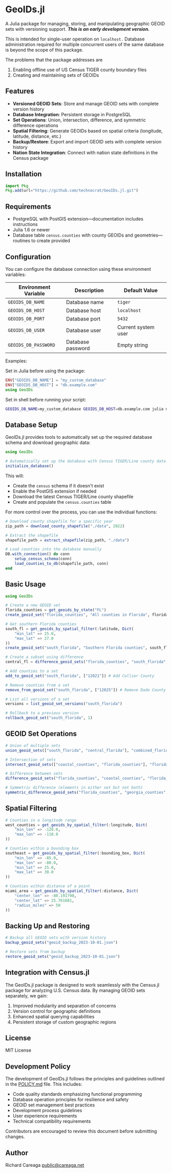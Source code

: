 # GeoIDs.jl

A Julia package for managing, storing, and manipulating geographic GEOID sets with versioning support. ***This is an early development version.***

This is intended for single-user operation on `localhost.` Database administration required for multiple concurrent users of the same database is beyond the scope of this package.

The problems that the package addresses are

1. Enabling offline use of US Census TIGER county boundary files
2. Creating and maintaining sets of GEOIDs


## Features

- **Versioned GEOID Sets**: Store and manage GEOID sets with complete version history
- **Database Integration**: Persistent storage in PostgreSQL
- **Set Operations**: Union, intersection, difference, and symmetric difference operations
- **Spatial Filtering**: Generate GEOIDs based on spatial criteria (longitude, latitude, distance, etc.)
- **Backup/Restore**: Export and import GEOID sets with complete version history
- **Nation State Integration**: Connect with nation state definitions in the Census package

## Installation

```julia
import Pkg
Pkg.add(url="https://github.com/technocrat/GeoIDs.jl.git")
```

## Requirements

- PostgreSQL with PostGIS extension—documentation includes instructions
- Julia 1.6 or newer
- Database table `census.counties` with county GEOIDs and geometries—routines to create provided

## Configuration

You can configure the database connection using these environment variables:

| Environment Variable | Description | Default Value |
|---------------------|-------------|---------------|
| `GEOIDS_DB_NAME` | Database name | `tiger` |
| `GEOIDS_DB_HOST` | Database host | `localhost` |
| `GEOIDS_DB_PORT` | Database port | `5432` |
| `GEOIDS_DB_USER` | Database user | Current system user |
| `GEOIDS_DB_PASSWORD` | Database password | Empty string |

Examples:

Set in Julia before using the package:
```julia
ENV["GEOIDS_DB_NAME"] = "my_custom_database"
ENV["GEOIDS_DB_HOST"] = "db.example.com"
using GeoIDs
```

Set in shell before running your script:
```bash
GEOIDS_DB_NAME=my_custom_database GEOIDS_DB_HOST=db.example.com julia my_script.jl
```

## Database Setup

GeoIDs.jl provides tools to automatically set up the required database schema and download geographic data:

```julia
using GeoIDs

# Automatically set up the database with Census TIGER/Line county data
initialize_database()
```

This will:
- Create the `census` schema if it doesn't exist
- Enable the PostGIS extension if needed
- Download the latest Census TIGER/Line county shapefile
- Create and populate the `census.counties` table

For more control over the process, you can use the individual functions:

```julia
# Download county shapefile for a specific year
zip_path = download_county_shapefile("./data", 2022)

# Extract the shapefile
shapefile_path = extract_shapefile(zip_path, "./data")

# Load counties into the database manually
DB.with_connection() do conn
    setup_census_schema(conn)
    load_counties_to_db(shapefile_path, conn)
end
```

## Basic Usage

```julia
using GeoIDs

# Create a new GEOID set
florida_counties = get_geoids_by_state("FL")
create_geoid_set("florida_counties", "All counties in Florida", florida_counties)

# Get southern Florida counties
south_fl = get_geoids_by_spatial_filter(:latitude, Dict(
    "min_lat" => 25.0,
    "max_lat" => 27.0
))
create_geoid_set("south_florida", "Southern Florida counties", south_fl)

# Create a subset using difference
central_fl = difference_geoid_sets("florida_counties", "south_florida", "central_florida")

# Add counties to a set
add_to_geoid_set("south_florida", ["12021"]) # Add Collier County

# Remove counties from a set
remove_from_geoid_set("south_florida", ["12025"]) # Remove Dade County

# List all versions of a set
versions = list_geoid_set_versions("south_florida")

# Rollback to a previous version
rollback_geoid_set("south_florida", 1)
```

## GEOID Set Operations

```julia
# Union of multiple sets
union_geoid_sets(["south_florida", "central_florida"], "combined_florida")

# Intersection of sets
intersect_geoid_sets(["coastal_counties", "florida_counties"], "florida_coastal")

# Difference between sets
difference_geoid_sets("florida_counties", "coastal_counties", "florida_inland")

# Symmetric difference (elements in either set but not both)
symmetric_difference_geoid_sets("florida_counties", "georgia_counties", "fl_ga_border")
```

## Spatial Filtering

```julia
# Counties in a longitude range
west_counties = get_geoids_by_spatial_filter(:longitude, Dict(
    "min_lon" => -120.0,
    "max_lon" => -110.0
))

# Counties within a bounding box
southeast = get_geoids_by_spatial_filter(:bounding_box, Dict(
    "min_lon" => -85.0,
    "max_lon" => -80.0,
    "min_lat" => 25.0,
    "max_lat" => 30.0
))

# Counties within distance of a point
miami_area = get_geoids_by_spatial_filter(:distance, Dict(
    "center_lon" => -80.191790,
    "center_lat" => 25.761681,
    "radius_miles" => 50
))
```

## Backing Up and Restoring

```julia
# Backup all GEOID sets with version history
backup_geoid_sets("geoid_backup_2023-10-01.json")

# Restore sets from backup
restore_geoid_sets("geoid_backup_2023-10-01.json")
```

## Integration with Census.jl

The GeoIDs.jl package is designed to work seamlessly with the Census.jl package for analyzing U.S. Census data. By managing GEOID sets separately, we gain:

1. Improved modularity and separation of concerns
2. Version control for geographic definitions
3. Enhanced spatial querying capabilities
4. Persistent storage of custom geographic regions

## License

MIT License

## Development Policy

The development of GeoIDs.jl follows the principles and guidelines outlined in the [POLICY.md](POLICY.md) file. This includes:

- Code quality standards emphasizing functional programming
- Database operation principles for resilience and safety
- GEOID set management best practices
- Development process guidelines
- User experience requirements
- Technical compatibility requirements

Contributors are encouraged to review this document before submitting changes.

## Author

Richard Careaga <public@careaga.net> 